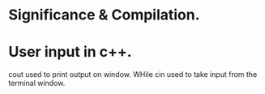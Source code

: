 # Significance & Compilation.

# User input in c++.
cout used to print output on window.
WHile cin used to take input from the terminal window.
